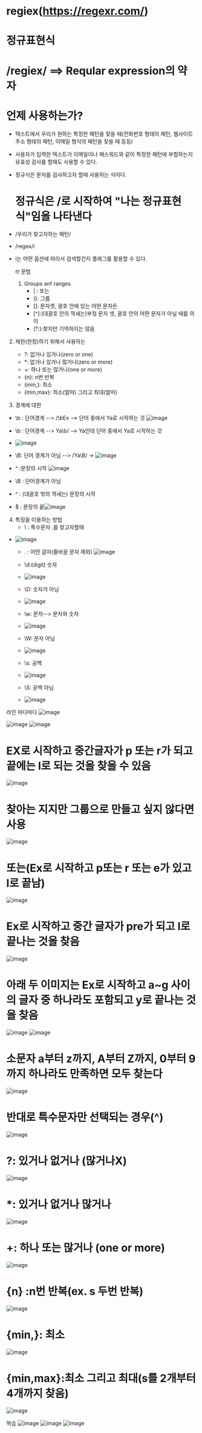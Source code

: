 # regiex(https://regexr.com/)

# 정규표현식

# /regiex/ ==> Reqular expression의 약자

# 언제 사용하는가?
- 텍스트에서 우리가 원하는 특정한 패턴을 찾을 때(전화번호 형태의 패턴, 웹사이트 주소 형태의 패턴, 이메일 형식의 패턴을 찾을 때 등등)
- 사용자가 입력한 텍스트가 이메일이나 패스워드와 같이 특정한 패턴에 부합하는지 유효성 검사를 할때도 사용할 수 있다.
- 정규식은 문자를 검사하고자 할때 사용하는 식이다.

  # 정규식은 /로 시작하여 "나는 정규표현식"임을 나타낸다
- /우리가 찾고자하는 패턴/

- /regex/i
- i는 어떤 옵션에 따라서 검색할건지 플래그를 활용할 수 있다.

  🤓 문법
  1) Groups anf ranges
     - | : 또는
     - (): 그룹
     - []: 문자셋, 괄호 안에 있는 어떤 문자든
     - [^]:(대괄호 안의 꺽새는)부정 문자 셋, 괄호 안의 어떤 문자가 아닐 때를 의미
     - (?:):찾지만 기억하지는 않음


2) 제한(한정)하기 위해서 사용하는
   - ?: 없거나 있거나(zero or one)
   - *: 없거나 있거나 많거나(zero or more)
   - +: 하나 또는 많거나(one or more)
   - {n}: n번 반복
   - {min,}: 최소
   - {min,max}: 최소(얼마) 그리고 최대(얼마)

3) 경계에 대한
 - \b : 단어경계 --> /\bEx --> 단어 중에서 Ya로 시작하는 것
   ![image](https://github.com/gogoringhye/regiex/assets/145514996/bfc558c7-32e2-4214-9d45-998bc9b734b6)
 - \b : 단어경계 --> Ya\b/ --> Ya인데 단어 중에서 Ya로 시작하는 것
 - ![image](https://github.com/gogoringhye/regiex/assets/145514996/95ded27d-5d5e-413e-8812-cc3be8243bd5)
- \B: 단어 경계가 아님 --> /Ya\B/ ->
![image](https://github.com/gogoringhye/regiex/assets/145514996/44a8d544-5306-47d8-b3be-bc7057a0bfca)
 - ^ :문장의 시작
![image](https://github.com/gogoringhye/regiex/assets/145514996/78b57ac9-ae05-47c0-997f-b42b46919921)

 - \B : 단어경계가 아님
 - ^ : (대괄호 밖의 꺽새는) 문장의 시작
 - $ : 문장의 끝![image](https://github.com/gogoringhye/regiex/assets/145514996/c30942c8-0028-4d64-9484-17bcb2dadd22)


4) 특징을 이용하는 방법
   - \ : 특수문자 .를 찾고자할때
 - ![image](https://github.com/gogoringhye/regiex/assets/145514996/a8fc5c93-34fc-49fb-b672-8fd809422250)
    - . : 어떤 글자(줄바꿈 문자 제외)
  ![image](https://github.com/gogoringhye/regiex/assets/145514996/0fe2995c-5ce9-408f-b671-691be329b2eb)

   - \d:(digit) 숫자
   - ![image](https://github.com/gogoringhye/regiex/assets/145514996/1b2e9441-53a8-431c-bd77-2511d0a891e2)

   - \D: 숫자가 아님
   - ![image](https://github.com/gogoringhye/regiex/assets/145514996/bee5215f-9ff9-4415-b168-3ac998aba596)

   - \w: 문자--> 문자와 숫자
   - ![image](https://github.com/gogoringhye/regiex/assets/145514996/3ad36596-f6fc-4afc-b4b1-e1af201718ed)

   - \W: 문자 아님
   - ![image](https://github.com/gogoringhye/regiex/assets/145514996/d0ab7304-0ad1-4e40-b775-1d7bf0d71494)

   - \s: 공백
   - ![image](https://github.com/gogoringhye/regiex/assets/145514996/553b7b7b-547e-4e71-81ea-598d54077674)

   - \S: 공백 아님
   - ![image](https://github.com/gogoringhye/regiex/assets/145514996/60b3a4b8-0835-4d17-9e17-f9ce522530b5)


라인 마다마다
![image](https://github.com/gogoringhye/regiex/assets/145514996/3aac4b6a-ebb0-45dc-9f97-35535ce28f58)


![image](https://github.com/gogoringhye/regiex/assets/145514996/29c6528e-58f8-43fc-b9a0-c7b6ab3c5870)
![image](https://github.com/gogoringhye/regiex/assets/145514996/8c5a79b3-8470-4902-8753-72ab0c2a2217)

# EX로 시작하고 중간글자가 p 또는 r가 되고 끝에는 l로 되는 것을 찾을 수 있음 
![image](https://github.com/gogoringhye/regiex/assets/145514996/643dc367-c33d-4a90-b27b-2ae8f5bff75f)

# 찾아는 지지만 그룹으로 만들고 싶지 않다면 사용 
![image](https://github.com/gogoringhye/regiex/assets/145514996/28a45566-3e9f-44b1-88d2-be9c0053e661)



# 또는(Ex로 시작하고 p또는 r 또는 e가 있고 l로 끝남)
![image](https://github.com/gogoringhye/regiex/assets/145514996/b5b69959-050d-41c0-bcbc-b199e0b32729)

# Ex로 시작하고 중간 글자가 pre가 되고 l로 끝나는 것을 찾음
![image](https://github.com/gogoringhye/regiex/assets/145514996/7ac94d7b-cb80-426a-a3f0-4fb8245fa3e8)

# 아래 두 이미지는 Ex로 시작하고 a~g 사이의 글자 중 하나라도 포함되고 y로 끝나는 것을 찾음
![image](https://github.com/gogoringhye/regiex/assets/145514996/b263833b-f2d0-4d4d-ad86-62c3529693d6)
![image](https://github.com/gogoringhye/regiex/assets/145514996/cbb1fcff-2934-40ea-9a64-f1fbe633b7a0)

# 소문자 a부터 z까지, A부터 Z까지, 0부터 9까지 하나라도 만족하면 모두 찾는다
![image](https://github.com/gogoringhye/regiex/assets/145514996/b630d50a-002c-477b-a722-27b3ef05d6bf)

# 반대로 특수문자만 선택되는 경우(^)
![image](https://github.com/gogoringhye/regiex/assets/145514996/7704e5ac-6486-49cd-9dd9-f01b6a4b135a)

# ?: 있거나 없거나 (많거나X)
![image](https://github.com/gogoringhye/regiex/assets/145514996/597f7c07-bdf2-4efb-aad0-72283edc2aaa)

# *: 있거나 없거나 많거나
![image](https://github.com/gogoringhye/regiex/assets/145514996/903b7168-a814-48b5-b1f7-127618f3e324)

# +: 하나 또는 많거나 (one or more)
![image](https://github.com/gogoringhye/regiex/assets/145514996/0a13d23b-113f-4915-9cca-8ea9a022dcc5)

# {n} :n번 반복(ex. s 두번 반복)
![image](https://github.com/gogoringhye/regiex/assets/145514996/9bce5939-e443-406d-b3e4-15941c6e69f0)


# {min,}: 최소
![image](https://github.com/gogoringhye/regiex/assets/145514996/7b79ec39-234d-4029-8bbd-f077c0835c31)

# {min,max}:최소 그리고 최대(s를 2개부터 4개까지 찾음)
![image](https://github.com/gogoringhye/regiex/assets/145514996/d738aa70-ef43-4a0f-957f-677102f3b3e0)




복습
![image](https://github.com/gogoringhye/regiex/assets/145514996/52dc2f53-5482-4c81-8998-27473cdf2a97)
![image](https://github.com/gogoringhye/regiex/assets/145514996/9bdc2b8b-f398-4223-bbfb-88bcbbe90e2a)
![image](https://github.com/gogoringhye/regiex/assets/145514996/1bad9ec0-8eff-4095-839b-2dd8849f958b)



